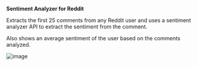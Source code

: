 **Sentiment Analyzer for Reddit**

Extracts the first 25 comments from any Reddit user and uses a sentiment analyzer API to extract the sentiment from the comment. 

Also shows an average sentiment of the user based on the comments analyzed.

![image](https://user-images.githubusercontent.com/65905153/148153744-8f74551b-83f3-4881-b1ac-aebc0ebc3e2b.png)

